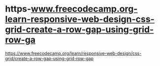 # https-www.freecodecamp.org-learn-responsive-web-design-css-grid-create-a-row-gap-using-grid-row-ga
https://www.freecodecamp.org/learn/responsive-web-design/css-grid/create-a-row-gap-using-grid-row-gap
